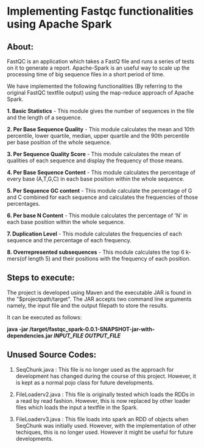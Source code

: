 # Implementing Fastqc functionalities using Apache Spark

## About:

FastQC is an application which takes a FastQ file and runs a series
of tests on it to generate a report.  Apache-Spark is an useful way to scale up the processing time of big sequence files in a short period of time.

We have implemented the following functionalities (By referring to the original FastQC textfile output) using the map-reduce approach of Apache Spark.

**1. Basic Statistics** - This module gives the number of sequences in the file and the length of a sequence.

**2. Per Base Sequence Quality** - This module calculates the mean and 10th percentile, lower quartile, median, upper quartile and the 90th percentile per base position of the whole sequence.

**3. Per Sequence Quality Score** - This module calculates the mean of qualities of each sequence and display the frequency of those means. 

**4. Per Base Sequence Content** - This module calculates the percentage of every base (A,T,G,C) in each base position within the whole sequence.

**5. Per Sequence GC content** - This module calculate the percentage of G and C combined for each sequence and calculates the frequencies of those percentages.

**6. Per base N Content** - This module calculates the percentage of 'N' in each base position within the whole sequence.

**7. Duplication Level** - This module calculates the frequencies of each sequence and the percentage of each frequency.

**8. Overrepresented subsequences** - This module calculates the top 6 k-mers(of length 5) and their positions with the frequency of each position.

## Steps to execute:

The project is developed using Maven and the executable JAR is found in the "$projectpath/target". The JAR accepts two command line arguments
namely, the input file and the output filepath to store the results. 

It can be executed as follows:

**java -jar /target/fastqc_spark-0.0.1-SNAPSHOT-jar-with-dependencies.jar *INPUT_FILE* *OUTPUT_FILE***


## Unused Source Codes:

1. SeqChunk.java : This file is no longer used as the approach for development has changed during the course of this project. However, it is kept as a normal pojo class for future developments.

2. FileLoaderv2.java : This file is originally tested which loads the RDDs in a read by read fashion. However, this is now replaced by other loader files which loads the input a textfile in the Spark. 

3. FileLoaderv3.java : This file loads into spark an RDD of objects when SeqChunk was initially used. However, with the implementation of other techiques, this is no longer used. However it might be useful for future developments. 

